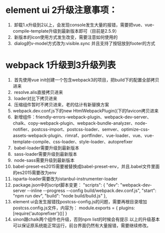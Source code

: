 # element ui 2升级注意事项：
1.  卸载1.x升级到2以上，会发现console发生大量的报错，需要把vue、vue-compile-template升级到最新版本即可（目前是2.5.9）
2.  新版本的icon使用方式发生改变，需要注意如何使用的
3.  dialog的v-model方式改为:visible.sync 并且支持了按钮放到footer的方式




# webpack 1升级到3升级列表
1.  首先使用vue init创建一个包含webpack3的项目，把build下的配置全部拷贝进来
2.  resolve.alis直接拷贝进来
3.  loader对比下拷贝进来
4.  压缩组件暂时不拷贝进来，老的估计有新替换方案
5.  webpack.dev.conf.js下的new HtmlWebpackPlugin({下的favicon拷贝进来
6.  新增组件：friendly-errors-webpack-plugin、webpack-dev-server、chalk、copy-webpack-plugin、webpack-bundle-analyzer、node-notifier、postcss-import、postcss-loader、semver、optimize-css-assets-webpack-plugin、rimraf、portfinder、vue-loader、vue、vue-template-compile、css-loader、style-loader、autoprefixer
7.  babel-loader需要升级到最新版本
8.  sass-loader需要升级到最新版本
9.  node-sass需要升级到最新版本
10. babel-preset-es2015需要被替换成babel-preset-env，并且.babel文件里面的es2015需要改为env
11. isparta-loader需要改为istanbul-instrumenter-loader
12. package.json中的script脚本变更：
        "scripts": {
            "dev": "webpack-dev-server --inline --progress --config build/webpack.dev.conf.js",
            "start": "npm run dev",
            "build": "node build/build.js"
        },
13. element ui会发生报错找postcss-config.js的问题，需要再根目录增加postcss.config.js文件，内容为：
        module.exports = {
            plugins: [require('autoprefixer')()]
        }
14. sinon跟chalk两个组件也升级，否则npm list的时候会有提示
以上的升级基本可以保证原系统能正常运行，前台界面仍然有大量报错，需要继续修改。
